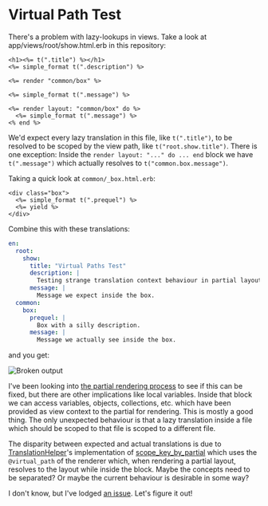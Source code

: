 # Virtual Path Test

There's a problem with lazy-lookups in views. Take a look at app/views/root/show.html.erb in this repository:

```erb
<h1><%= t(".title") %></h1>
<%= simple_format t(".description") %>

<%= render "common/box" %>

<%= simple_format t(".message") %>

<%= render layout: "common/box" do %>
  <%= simple_format t(".message") %>
<% end %>
```

We'd expect every lazy translation in this file, like `t(".title")`, to be resolved to be scoped by the view path, like `t("root.show.title")`. There is one exception: Inside the `render layout: "..." do ... end` block we have `t(".message")` which actually resolves to `t("common.box.message")`.

Taking a quick look at `common/_box.html.erb`:

```erb
<div class="box">
  <%= simple_format t(".prequel") %>
  <%= yield %>
</div>
```

Combine this with these translations:

```yaml
en:
  root:
    show:
      title: "Virtual Paths Test"
      description: |
        Testing strange translation context behaviour in partial layout rendering.
      message: |
        Message we expect inside the box.
  common:
    box:
      prequel: |
        Box with a silly description.
      message: |
        Message we actually see inside the box.
```

and you get:

![Broken output](https://cloud.githubusercontent.com/assets/14028/3915088/9232148c-2355-11e4-8ae3-15a66eab61ae.png)

I've been looking into [the partial rendering process](https://github.com/rails/rails/blob/91608dc342237372548ccbe403ef06c56c2755f2/actionview/lib/action_view/renderer/partial_renderer.rb#L328-L345) to see if this can be fixed, but there are other implications like local variables. Inside that block we can access variables, objects, collections, etc. which have been provided as view context to the partial for rendering. This is mostly a good thing. The only unexpected behaviour is that a lazy translation inside a file which should be scoped to that file is scoped to a different file.

The disparity between expected and actual translations is due to [TranslationHelper](https://github.com/rails/rails/blob/91608dc342237372548ccbe403ef06c56c2755f2/actionview/lib/action_view/helpers/translation_helper.rb)'s implementation of [scope_key_by_partial](https://github.com/rails/rails/blob/91608dc342237372548ccbe403ef06c56c2755f2/actionview/lib/action_view/helpers/translation_helper.rb#L81-L91) which uses the `@virtual_path` of the renderer which, when rendering a partial layout, resolves to the layout while inside the block. Maybe the concepts need to be separated? Or maybe the current behaviour is desirable in some way?

I don't know, but I've lodged [an issue](https://github.com/rails/rails/issues/16499). Let's figure it out!
